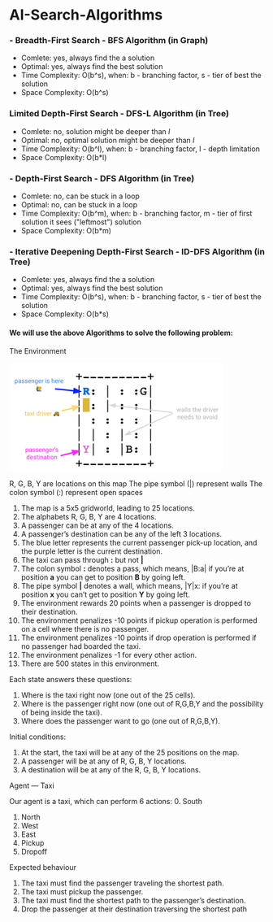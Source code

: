 # AI-Search-Algorithms

### - Breadth-First Search - BFS Algorithm (in Graph)
- Comlete: yes, always find the a solution
- Optimal: yes, always find the best solution
- Time Complexity: O(b^s), when: b - branching factor, s - tier of best the solution
- Space Complexity: O(b^s)
### Limited Depth-First Search - DFS-L Algorithm (in Tree)
- Comlete: no, solution might be deeper than *l*
- Optimal: no, optimal solution might be deeper than *l*
- Time Complexity: O(b^l), when: b - branching factor, l - depth limitation
- Space Complexity: O(b*l)
### - Depth-First Search - DFS Algorithm (in Tree)
- Comlete: no, can be stuck in a loop
- Optimal: no, can be stuck in a loop
- Time Complexity: O(b^m), when: b - branching factor, m - tier of first solution it sees ("leftmost") solution
- Space Complexity: O(b*m)
### - Iterative Deepening Depth-First Search - ID-DFS Algorithm (in Tree)
- Comlete: yes, always find the a solution 
- Optimal: yes, always find the best solution
- Time Complexity: O(b^s), when: b - branching factor, s - tier of best the solution
- Space Complexity: O(b*s)

#### We will use the above Algorithms to solve the following problem:

The Environment

![alt text](https://github.com/Almogbs/AI-Search-Algorithms/blob/main/env.png)

R, G, B, Y are locations on this map
The pipe symbol (|) represent walls
The colon symbol (:) represent open spaces

1.	The map is a 5x5 gridworld, leading to 25 locations.
2.	The alphabets R, G, B, Y are 4 locations.
3.	A passenger can be at any of the 4 locations.
4.	A passenger’s destination can be any of the left 3 locations.
5. The blue letter represents the current passenger pick-up location, and the purple letter is the current destination.
6.	The taxi can pass through **:** but not **|**
7.	The colon symbol **:** denotes a pass, which means, |B:a| if you’re at position **a** you can get to position **B** by going left.
8.	The pipe symbol **|** denotes a wall, which means, |Y|x: if you’re at position **x** you can’t get to position **Y** by going left.
9.	The environment rewards 20 points when a passenger is dropped to their destination.
10.	The environment penalizes -10 points if pickup operation is performed on a cell where there is no passenger.
11.	The environment penalizes -10 points if drop operation is performed if no passenger had boarded the taxi.
12.	The environment penalizes -1 for every other action.
13.	There are 500 states in this environment.

Each state answers these questions:
1.	Where is the taxi right now (one out of the 25 cells).
2.	Where is the passenger right now (one out of R,G,B,Y and the possibility of being inside the taxi).
3.	Where does the passenger want to go (one out of R,G,B,Y).

Initial conditions:
1.	At the start, the taxi will be at any of the 25 positions on the map.
2.	A passenger will be at any of R, G, B, Y locations.
3.	A destination will be at any of the R, G, B, Y locations.

Agent — Taxi

Our agent is a taxi, which can perform 6 actions:
0.	South
1.	North
2.  West
3.	East
4.	Pickup
5.	Dropoff

Expected behaviour

1.	The taxi must find the passenger traveling the shortest path.
2.	The taxi must pickup the passenger.
3.	The taxi must find the shortest path to the passenger’s destination.
4.	Drop the passenger at their destination traversing the shortest path
